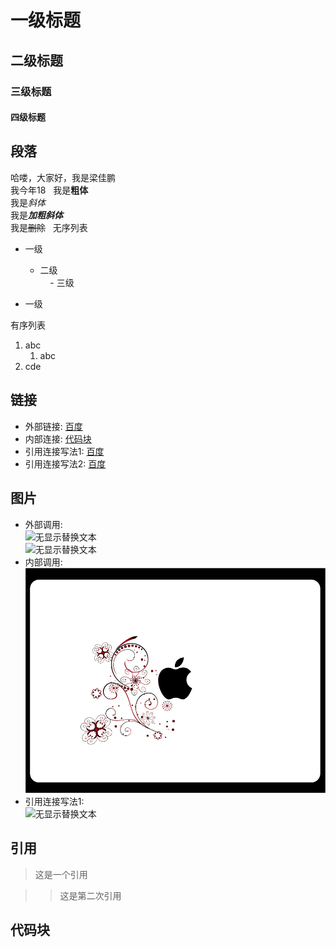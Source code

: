 # 一级标题
## 二级标题
### 三级标题
#### 四级标题

## 段落
哈喽，大家好，我是梁佳鹏  
我今年18  
我是**粗体**  
我是*斜体*  
我是***加粗斜体***  
我是~~删除~~  
无序列表  

- 一级  
    - 二级  
        - 三级  
    
- 一级

有序列表

1. abc  
    1. abc  
2. cde  

## 链接  
- 外部链接: [百度](http://www.baidu.com)
- 内部连接: [代码块](README.md#代码块)  
- 引用连接写法1: [百度]  
- 引用连接写法2: [百度][baidu] 

[百度]: http://www.baidu.com
[baidu]: http://www.baidu.com

## 图片  
- 外部调用:  
![无显示替换文本](http://img.zcool.cn/community/01690955496f930000019ae92f3a4e.jpg@2o.jpg "鼠标悬停显示")  
![无显示替换文本](https://www.baidu.com/img/bd_logo1.png "鼠标悬停显示")  
- 内部调用:  
![无显示替换文本,可为空](./test.jpg "鼠标悬停显示")  
- 引用连接写法1:  
![无显示替换文本][图片1]

[图片1]: https://www.baidu.com/img/bd_logo1.png




## 引用  
>这是一个引用

>>这是第二次引用

## 代码块  



